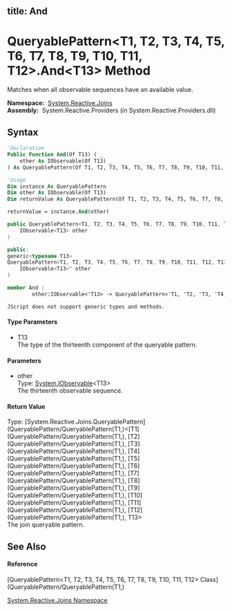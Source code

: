 title: And
---
# QueryablePattern\<T1, T2, T3, T4, T5, T6, T7, T8, T9, T10, T11, T12\>.And\<T13\> Method

Matches when all observable sequences have an available value.

**Namespace:**  [System.Reactive.Joins](System.Reactive.Joins/System.Reactive.Joins)  
**Assembly:**  System.Reactive.Providers (in System.Reactive.Providers.dll)

## Syntax

```vb
'Declaration
Public Function And(Of T13) ( _
    other As IObservable(Of T13) _
) As QueryablePattern(Of T1, T2, T3, T4, T5, T6, T7, T8, T9, T10, T11, T12, T13)
```

```vb
'Usage
Dim instance As QueryablePattern
Dim other As IObservable(Of T13)
Dim returnValue As QueryablePattern(Of T1, T2, T3, T4, T5, T6, T7, T8, T9, T10, T11, T12, T13)

returnValue = instance.And(other)
```

```csharp
public QueryablePattern<T1, T2, T3, T4, T5, T6, T7, T8, T9, T10, T11, T12, T13> And<T13>(
    IObservable<T13> other
)
```

```c++
public:
generic<typename T13>
QueryablePattern<T1, T2, T3, T4, T5, T6, T7, T8, T9, T10, T11, T12, T13>^ And(
    IObservable<T13>^ other
)
```

```fsharp
member And : 
        other:IObservable<'T13> -> QueryablePattern<'T1, 'T2, 'T3, 'T4, 'T5, 'T6, 'T7, 'T8, 'T9, 'T10, 'T11, 'T12, 'T13> 
```

```jscript
JScript does not support generic types and methods.
```

#### Type Parameters

- T13  
  The type of the thirteenth component of the queryable pattern.

#### Parameters

- other  
  Type: [System.IObservable](https://msdn.microsoft.com/en-us/library/Dd990377)\<T13\>  
  The thirteenth observable sequence.

#### Return Value

Type: [System.Reactive.Joins.QueryablePattern](QueryablePattern/QueryablePattern(T1,)\<[T1](QueryablePattern/QueryablePattern(T1,), [T2](QueryablePattern/QueryablePattern(T1,), [T3](QueryablePattern/QueryablePattern(T1,), [T4](QueryablePattern/QueryablePattern(T1,), [T5](QueryablePattern/QueryablePattern(T1,), [T6](QueryablePattern/QueryablePattern(T1,), [T7](QueryablePattern/QueryablePattern(T1,), [T8](QueryablePattern/QueryablePattern(T1,), [T9](QueryablePattern/QueryablePattern(T1,), [T10](QueryablePattern/QueryablePattern(T1,), [T11](QueryablePattern/QueryablePattern(T1,), [T12](QueryablePattern/QueryablePattern(T1,), T13\>  
The join queryable pattern.

## See Also

#### Reference

[QueryablePattern\<T1, T2, T3, T4, T5, T6, T7, T8, T9, T10, T11, T12\> Class](QueryablePattern/QueryablePattern(T1,)

[System.Reactive.Joins Namespace](System.Reactive.Joins/System.Reactive.Joins)
